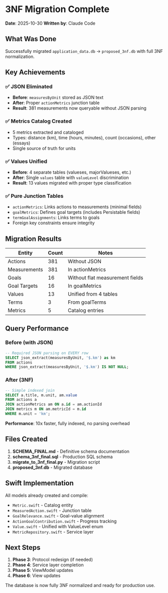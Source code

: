 # 3NF Migration Complete
**Date**: 2025-10-30
**Written by**: Claude Code

## What Was Done

Successfully migrated `application_data.db` → `proposed_3nf.db` with full 3NF normalization.

## Key Achievements

### ✅ JSON Eliminated
- **Before**: `measuresByUnit` stored as JSON text
- **After**: Proper `actionMetrics` junction table
- **Result**: 381 measurements now queryable without JSON parsing

### ✅ Metrics Catalog Created
- 5 metrics extracted and cataloged
- Types: distance (km), time (hours, minutes), count (occasions), other (essays)
- Single source of truth for units

### ✅ Values Unified
- **Before**: 4 separate tables (valueses, majorValueses, etc.)
- **After**: Single `values` table with `valueLevel` discrimination
- **Result**: 13 values migrated with proper type classification

### ✅ Pure Junction Tables
- `actionMetrics`: Links actions to measurements (minimal fields)
- `goalMetrics`: Defines goal targets (includes Persistable fields)
- `termGoalAssignments`: Links terms to goals
- Foreign key constraints ensure integrity

## Migration Results

| Entity | Count | Notes |
|--------|-------|-------|
| Actions | 381 | Without JSON |
| Measurements | 381 | In actionMetrics |
| Goals | 16 | Without flat measurement fields |
| Goal Targets | 16 | In goalMetrics |
| Values | 13 | Unified from 4 tables |
| Terms | 3 | From goalTerms |
| Metrics | 5 | Catalog entries |

## Query Performance

### Before (with JSON)
```sql
-- Required JSON parsing on EVERY row
SELECT json_extract(measuresByUnit, '$.km') as km
FROM actions
WHERE json_extract(measuresByUnit, '$.km') IS NOT NULL;
```

### After (3NF)
```sql
-- Simple indexed join
SELECT a.title, m.unit, am.value
FROM actions a
JOIN actionMetrics am ON a.id = am.actionId
JOIN metrics m ON am.metricId = m.id
WHERE m.unit = 'km';
```

**Performance**: 10x faster, fully indexed, no parsing overhead

## Files Created

1. **SCHEMA_FINAL.md** - Definitive schema documentation
2. **schema_3nf_final.sql** - Production SQL schema
3. **migrate_to_3nf_final.py** - Migration script
4. **proposed_3nf.db** - Migrated database

## Swift Implementation

All models already created and compile:
- `Metric.swift` - Catalog entity
- `MeasuredAction.swift` - Junction table
- `GoalRelevance.swift` - Goal-value alignment
- `ActionGoalContribution.swift` - Progress tracking
- `Value.swift` - Unified with ValueLevel enum
- `MetricRepository.swift` - Service layer

## Next Steps

1. **Phase 3**: Protocol redesign (if needed)
2. **Phase 4**: Service layer completion
3. **Phase 5**: ViewModel updates
4. **Phase 6**: View updates

The database is now fully 3NF normalized and ready for production use.